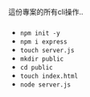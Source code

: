 這份專案的所有cli操作..

###

* `npm init -y`
* `npm i express`
* `touch server.js`
* `mkdir public`
* `cd public`
* `touch index.html`
* `node server.js`
